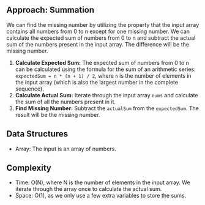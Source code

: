 ## Approach: Summation

We can find the missing number by utilizing the property that the input array contains all numbers from 0 to n except for one missing number. We can calculate the expected sum of numbers from 0 to n and subtract the actual sum of the numbers present in the input array. The difference will be the missing number.

1.  **Calculate Expected Sum:** The expected sum of numbers from 0 to n can be calculated using the formula for the sum of an arithmetic series: `expectedSum = n * (n + 1) / 2`, where `n` is the number of elements in the input array (which is also the largest number in the complete sequence).
2.  **Calculate Actual Sum:** Iterate through the input array `nums` and calculate the sum of all the numbers present in it.
3.  **Find Missing Number:** Subtract the `actualSum` from the `expectedSum`. The result will be the missing number.

## Data Structures

-   Array: The input is an array of numbers.

## Complexity

-   Time: O(N), where N is the number of elements in the input array. We iterate through the array once to calculate the actual sum.
-   Space: O(1), as we only use a few extra variables to store the sums.
